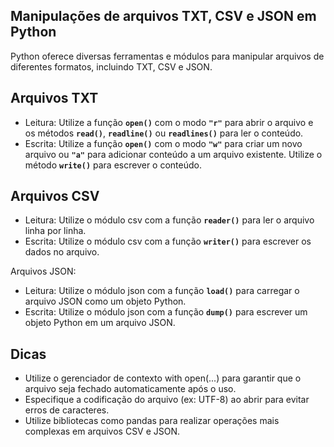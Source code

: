 ## Manipulações de arquivos TXT, CSV e JSON em Python

Python oferece diversas ferramentas e módulos para manipular arquivos de diferentes formatos, incluindo TXT, CSV e JSON.

## Arquivos TXT

* Leitura: Utilize a função **`open()`** com o modo **`"r"`** para abrir o arquivo e os métodos **`read()`**, **`readline()`** ou **`readlines()`** para ler o conteúdo.
* Escrita: Utilize a função **`open()`** com o modo **`"w"`** para criar um novo arquivo ou **`"a"`** para adicionar conteúdo a um arquivo existente.
  Utilize o método **`write()`** para escrever o conteúdo.

## Arquivos CSV

* Leitura: Utilize o módulo csv com a função **`reader()`** para ler o arquivo linha por linha.
* Escrita: Utilize o módulo csv com a função **`writer()`** para escrever os dados no arquivo.

Arquivos JSON:

* Leitura: Utilize o módulo json com a função **`load()`** para carregar o arquivo JSON como um objeto Python.
* Escrita: Utilize o módulo json com a função **`dump()`** para escrever um objeto Python em um arquivo JSON.

## Dicas

* Utilize o gerenciador de contexto with open(...) para garantir que o arquivo seja fechado automaticamente após o uso.
* Especifique a codificação do arquivo (ex: UTF-8) ao abrir para evitar erros de caracteres.
* Utilize bibliotecas como pandas para realizar operações mais complexas em arquivos CSV e JSON.
